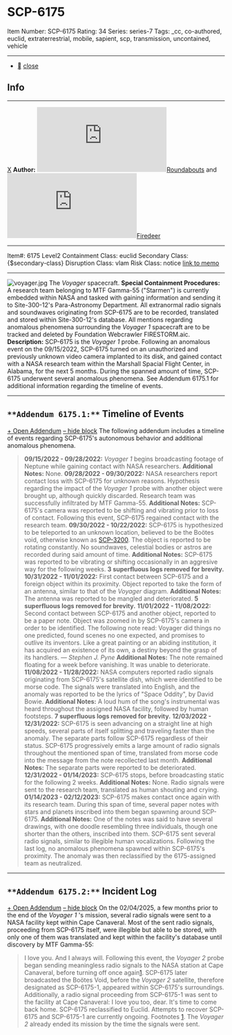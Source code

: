 # SCP-6175
Item Number: SCP-6175
Rating: 34
Series: series-7
Tags: _cc, co-authored, euclid, extraterrestrial, mobile, sapient, scp, transmission, uncontained, vehicle

---

  * [](javascript:;)
[close](javascript:;)
## Info
* * *
[X](javascript:;)
**Author:** [![Roundabouts](https://www.wikidot.com/avatar.php?userid=6442733&amp;size=small&amp;timestamp=1742520322)](http://www.wikidot.com/user:info/roundabouts)[Roundabouts](http://www.wikidot.com/user:info/roundabouts) and [![Firedeer](https://www.wikidot.com/avatar.php?userid=7785786&amp;size=small&amp;timestamp=1742520322)](http://www.wikidot.com/user:info/firedeer)[Firedeer](http://www.wikidot.com/user:info/firedeer)
* * *

Item#: 6175
Level2
Containment Class:
euclid
Secondary Class:
{$secondary-class}
Disruption Class:
vlam
Risk Class:
notice
[link to memo](/classification-committee-memo)  

* * *
![voyager.jpg](https://scp-wiki.wdfiles.com/local--files/scp-6175/voyager.jpg)
The _Voyager_ spacecraft.
**Special Containment Procedures:** A research team belonging to MTF Gamma-55 ("Starmen") is currently embedded within NASA and tasked with gaining information and sending it to Site-300-12's Para-Astronomy Department. All extranormal radio signals and soundwaves originating from SCP-6175 are to be recorded, translated and stored within Site-300-12's database. All mentions regarding anomalous phenomena surrounding the _Voyager 1_ spacecraft are to be tracked and deleted by Foundation Webcrawler FIRESTORM.aic.
**Description:** SCP-6175 is the _Voyager 1_ probe. Following an anomalous event on the 09/15/2022, SCP-6175 turned on an unauthorized and previously unknown video camera implanted to its disk, and gained contact with a NASA research team within the Marshall Spacial Flight Center, in Alabama, for the next 5 months. During the spanned amount of time, SCP-6175 underwent several anomalous phenomena.
See Addendum 6175.1 for additional information regarding the timeline of events.
* * *
## `**Addendum 6175.1:**` Timeline of Events
[\+ Open Addendum](javascript:;)
[– hide block](javascript:;)
The following addendum includes a timeline of events regarding SCP-6175's autonomous behavior and additional anomalous phenomena.
> **09/15/2022 - 09/28/2022:** _Voyager 1_ begins broadcasting footage of Neptune while gaining contact with NASA researchers.
> **Additional Notes:** None.
> **09/28/2022 - 09/30/2022:** NASA researchers report contact loss with SCP-6175 for unknown reasons. Hypothesis regarding the impact of the _Voyager 1_ probe with another object were brought up, although quickly discarded. Research team was successfully infiltrated by MTF Gamma-55.
> **Additional Notes:** SCP-6175's camera was reported to be shifting and vibrating prior to loss of contact. Following this event, SCP-6175 regained contact with the research team.
> **09/30/2022 - 10/22/2022:** SCP-6175 is hypothesized to be teleported to an unknown location, believed to be the Boötes void, otherwise known as [SCP-3200](/scp-3200). The object is reported to be rotating constantly. No soundwaves, celestial bodies or astros are recorded during said amount of time.
> **Additional Notes:** SCP-6175 was reported to be vibrating or shifting occasionally in an aggresive way for the following weeks.
> **3 superfluous logs removed for brevity.**
> **10/31/2022 - 11/01/2022:** First contact between SCP-6175 and a foreign object within its proximity. Object reported to take the form of an antenna, similar to that of the _Voyager_ diagram.
> **Additional Notes:** The antenna was reported to be mangled and deteriorated.
> **5 superfluous logs removed for brevity.**
> **11/01/2022 - 11/08/2O22:** Second contact between SCP-6175 and another object, reported to be a paper note. Object was zoomed in by SCP-6175's camera in order to be identified. The following note read:
> Voyager did things no one predicted, found scenes no one expected, and promises to outlive its inventors. Like a great painting or an abiding institution, it has acquired an existence of its own, a destiny beyond the grasp of its handlers.
> — _Stephen J. Pyne_
> **Additional Notes:** The note remained floating for a week before vanishing. It was unable to deteriorate.
> **11/08/2022 - 11/28/2022:** NASA computers reported radio signals originating from SCP-6175's satellite dish, which were identified to be morse code. The signals were translated into English, and the anomaly was reported to be the lyrics of "Space Oddity", by David Bowie.
> **Additional Notes:** A loud hum of the song's instrumental was heard throughout the assigned NASA facility, followed by human footsteps.
> **7 superfluous logs removed for brevity.**
> **12/03/2022 - 12/31/2022:** SCP-6175 is seen advancing on a straight line at high speeds, several parts of itself splitting and traveling faster than the anomaly. The separate parts follow SCP-6175 regardless of their status. SCP-6175 progressively emits a large amount of radio signals throughout the mentioned span of time, translated from morse code into the message from the note recollected last month.
> **Additional Notes:** The separate parts were reported to be deteriorated.
> **12/31/2022 - 01/14/2023:** SCP-6175 stops, before broadcasting static for the following 2 weeks.
> **Additional Notes:** None. Radio signals were sent to the research team, translated as human shouting and crying.
> **01/14/2023 - 02/12/2023:** SCP-6175 makes contact once again with its research team. During this span of time, several paper notes with stars and planets inscribed into them began spawning around SCP-6175.
> **Additional Notes:** One of the notes was said to have several drawings, with one doodle resembling three individuals, though one shorter than the others, inscribed into them. SCP-6175 sent several radio signals, similar to illegible human vocalizations.
Following the last log, no anomalous phenomena spawned within SCP-6175's proximity. The anomaly was then reclassified by the 6175-assigned team as neutralized.
* * *
## `**Addendum 6175.2:**` Incident Log
[\+ Open Addendum](javascript:;)
[– hide block](javascript:;)
On the 02/04/2025, a few months prior to the end of the _Voyager 1_ 's mission, several radio signals were sent to a NASA facility kept within Cape Canaveral. Most of the sent radio signals, proceeding from SCP-6175 itself, were illegible but able to be stored, with only one of them was translated and kept within the facility's database until discovery by MTF Gamma-55:
> I love you. And I always will.
Following this event, the _Voyager 2_ probe began sending meaningless radio signals to the NASA station at Cape Canaveral, before turning off once again[1](javascript:;). SCP-6175 later broadcasted the Boötes Void, before the _Voyager 2_ satellite, therefore designated as SCP-6175-1, appeared within SCP-6175's surroundings.
Additionally, a radio signal proceeding from SCP-6175-1 was sent to the facility at Cape Canaveral:
> I love you too, dear. It's time to come back home.
SCP-6175 reclassified to Euclid. Attempts to recover SCP-6175 and SCP-6175-1 are currently ongoing.
Footnotes
[1](javascript:;). The _Voyager 2_ already ended its mission by the time the signals were sent.
